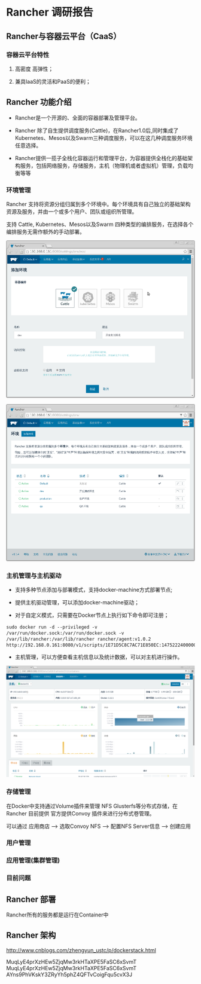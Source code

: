 Rancher 调研报告
===============

## Rancher与容器云平台（CaaS）

### 容器云平台特性

1. 高密度 高弹性；

2. 兼具IaaS的灵活和PaaS的便利；




## Rancher 功能介绍

- Rancher是一个开源的、全面的容器部署及管理平台。

- Rancher 除了自生提供调度服务(Cattle)，在Rancher1.0后,同时集成了Kubernetes、Mesos以及Swarm三种调度服务，可以在这几种调度服务环境任意选择。

- Rancher提供一揽子全栈化容器运行和管理平台，为容器提供全栈化的基础架构服务，包括网络服务，存储服务，主机（物理机或者虚拟机）管理，负载均衡等等

### 环境管理

Rancher 支持将资源分组归属到多个环境中。每个环境具有自己独立的基础架构资源及服务，并由一个或多个用户、团队或组织所管理。

支持 Cattle, Kubernetes、Mesos以及Swarm 四种类型的编排服务，在选择各个编排服务无需作额外的手动部署。

![rancher-add-enviroment](./rancher-add-enviroment.png)

![rancher-add-enviroment](./rancher-manage-env.png)


### 主机管理与主机驱动

- 支持多种节点添加与部署模式，支持docker-machine方式部署节点;
- 提供主机驱动管理，可以添加docker-machine驱动；

- 对于自定义模式，只需要在Docker节点上执行如下命令即可注册；
```
sudo docker run -d --privileged -v /var/run/docker.sock:/var/run/docker.sock -v /var/lib/rancher:/var/lib/rancher rancher/agent:v1.0.2 http://192.168.0.161:8080/v1/scripts/1E71D5C8C7AC71E850EC:1475222400000:bpO9xt4coI611r7GaI1zUxKjrI
```
- 主机管理，可以方便查看主机信息以及统计数据，可以对主机进行操作。 

![](./host-stats.png)

### 存储管理

在Docker中支持通过Volume插件来管理 NFS Glusterfs等分布式存储，在Rancher 目前提供
官方提供Convoy 插件来进行分布式卷管理。

可以通过 应用商店 --> 选取Convoy NFS --> 配置NFS Server信息 --> 创建应用







### 用户管理

### 应用管理(集群管理)

### 目前问题

## Rancher 部署

Rancher所有的服务都是运行在Container中

## Rancher 架构


http://www.cnblogs.com/zhengyun_ustc/p/dockerstack.html




MuqLyE4prXzHEw5ZjqMw3rkHTaXPE5FaSC6xSvmT 
MuqLyE4prXzHEw5ZjqMw3rkHTaXPE5FaSC6xSvmT 
AYns9PhVKskY3ZRyYh5phZ4QFTvCoigFqu5cvX3J 


